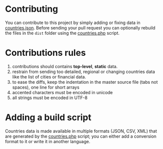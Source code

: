 # Contributing
You can contribute to this project by simply adding or fixing data in [countries.json](countries.json). Before sending
your pull request you can optionally rebuild the files in the `dist` folder using the [countries.php](countries.php)
script.

# Contributions rules
1. contributions should contains **top-level**, **static** data.
2. restrain from sending too detailed, regional or changing countries data like the list of cities or financial data.
3. to ease the diffs, keep the indentation in the master source file (tabs not spaces), one line for short arrays
4. accented characters must be encoded in unicode
5. all strings must be encoded in UTF-8

# Adding a build script
Countries data is made available in multiple formats (JSON, CSV, XML) that are generated by the
[countries.php](countries.php) script; you can either add a conversion format to it or write it in another language.